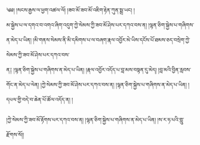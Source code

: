 ﻿  
༄༅། །སངས་རྒྱས་ལ་ཕྱག་འཚལ་ལོ། །ཟབ་མོ་ཟབ་མོ་འཇིག་རྟེན་ཀུན་སྨྲ་ཡང། །  
མ་སྐྱེས་པ་ལ་དགའ་བ་འགའ་ཞིག་འདུག་ཀྱེ་སེམས་ཀྱི་ཟབ་མོ་ཤེས་པར་དཀའ་བས་ན། །ལྷན་ཅིག་སྐྱེས་པ་གཞིགས་ན་མེད་པ་ཡིན། །མི་གནས་སེམས་ནི་མི་དམིགས་པ་ལ་བཞག་རྣལ་འབྱོར་མེ་ཡིས་དངོས་པོ་ཐམས་ཅད་བསྲེག་ཀྱེ་སེམས་ཀྱི་ཟབ་མོ་ཤེས་པར་དཀའ་བས་  
ན༑ །ལྷན་ཅིག་སྐྱེས་པ་གཞིགས་ན་མེད་པ་ཡིན། །རྣལ་འབྱོར་འདོད་པ་བླ་མས་བསྟན་དུ་མེད། །བླ་མའི་བྱིན་རླབས་གོང་ན་མེད་པ་ལེན། །ཀྱེ་སེམས་ཀྱི་ཟབ་མོ་ཤེས་པར་དཀའ་བས་ན། །ལྷན་ཅིག་སྐྱེས་པ་གཞིགས་ན་མེད་པ་ཡིན། །དཔལ་གྱི་བདེ་བ་ཆེན་པོ་ཚོལ་འདོད་ན། །  
  
།ཀྱེ་སེམས་ཀྱི་ཟབ་མོ་རྟོགས་པར་དཀའ་བས་ན། །ལྷན་ཅིག་སྐྱེས་པ་གཞིགས་ན་མེད་པ་ཡིན། །ས་ར་ཧ་པའི་གླུ་རྫོགས་སོ།།  
  
  
